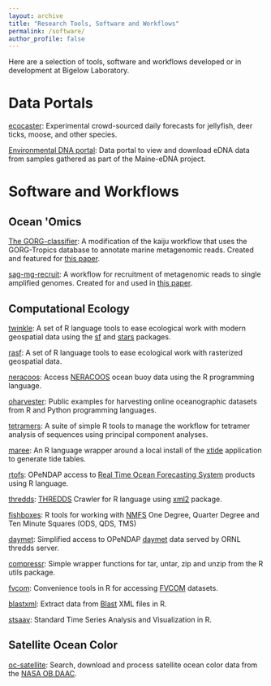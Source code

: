 ```yaml
---
layout: archive
title: "Research Tools, Software and Workflows"
permalink: /software/
author_profile: false
---
```


Here are a selection of tools, software and workflows developed or in development at Bigelow Laboratory.


# Data Portals 

[ecocaster](https://eco.bigelow.org/):
Experimental crowd-sourced daily forecasts for jellyfish, deer ticks, moose, and other species.

[Environmental DNA portal](https://edna.bigelow.org/):
Data portal to view and download eDNA data from samples gathered as part of the Maine-eDNA project.



# Software and Workflows


## Ocean 'Omics

[The GORG-classifier](https://github.com/BigelowLab/gorg-classifier):  A modification of the kaiju workflow that uses the GORG-Tropics database to annotate marine metagenomic reads. Created and featured for [this paper](https://www.sciencedirect.com/science/article/pii/S0092867419312735).

[sag-mg-recruit](https://github.com/BigelowLab/sag-mg-recruit):  A workflow for recruitment of metagenomic reads to single amplified genomes. Created for and used in [this paper](https://science.sciencemag.org/content/358/6366/1046.abstract).


## Computational Ecology

[twinkle](https://github.com/BigelowLab/twinkle): A set of R language tools to ease ecological work with modern geospatial data using the [sf](https://r-spatial.github.io/stars/) and [stars](http://r-spatial.github.io/sf/) packages.

[rasf](https://github.com/BigelowLab/rasf): A set of R language tools to ease ecological work with rasterized geospatial data.

[neracoos](https://github.com/BigelowLab/neracoos): Access [NERACOOS](http://www.neracoos.org/thredds/catalog.html) ocean buoy data using the R programming language. 

[oharvester](https://github.com/BigelowLab/oharvester): Public examples for harvesting online oceanographic datasets from R and Python programming languages.

[tetramers](https://github.com/BigelowLab/tetramers): A suite of simple R tools to manage the workflow for tetramer analysis of sequences using principal component analyses.

[maree](https://github.com/BigelowLab/maree): An R language wrapper around a local install of the [xtide](https://flaterco.com/xtide/) application to generate tide tables.

[rtofs](https://github.com/BigelowLab/rtofs): OPeNDAP access to [Real Time Ocean Forecasting System](https://polar.ncep.noaa.gov/global/nc/) products using R language.

[thredds](https://github.com/BigelowLab/thredds): [THREDDS](https://www.unidata.ucar.edu/software/tds/current/TDS.html) Crawler for R language using [xml2](https://cran.r-project.org/package=xml2) package.

[fishboxes](https://github.com/BigelowLab/fishboxes): R tools for working with [NMFS](http://www.nefsc.noaa.gov/publications/series/whlrd/whlrd7719.pdf) One Degree, Quarter Degree and Ten Minute Squares (ODS, QDS, TMS) 

[daymet](https://github.com/BigelowLab/daymet): Simplified access to OPeNDAP [daymet](https://daymet.ornl.gov/) data served by ORNL thredds server. 

[compressr](https://github.com/BigelowLab/compressr): Simple wrapper functions for tar, untar, zip and unzip from the R utils package. 

[fvcom](https://github.com/BigelowLab/fvcom): Convenience tools in R for accessing [FVCOM](http://fvcom.smast.umassd.edu/fvcom/) datasets. 

[blastxml](https://github.com/BigelowLab/blastxml): Extract data from [Blast](https://blast.ncbi.nlm.nih.gov/Blast.cgi) XML files in R.

[stsaav](https://github.com/BigelowLab/stsaav): Standard Time Series Analysis and Visualization in R.


## Satellite Ocean Color

[oc-satellite](https://github.com/cathmmitchell/oc-satellite-misc): Search, download and process satellite ocean color data from the [NASA OB.DAAC](https://oceancolor.gsfc.nasa.gov/).

